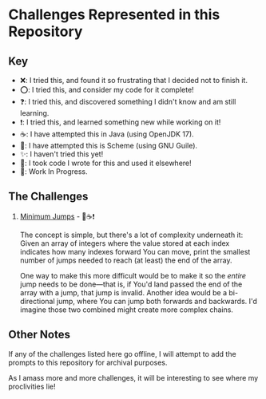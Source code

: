 # Challenges Represented in this Repository

## Key

- ❌: I tried this, and found it so frustrating that I decided not to finish it.
- ⭕: I tried this, and consider my code for it complete!
- ❓: I tried this, and discovered something I didn't know and am still learning.
- ❗: I tried this, and learned something new while working on it!
- ☕: I have attempted this in Java (using OpenJDK 17).
- 👾: I have attempted this is Scheme (using GNU Guile).
- ✨: I haven't tried this yet!
- 🔋: I took code I wrote for this and used it elsewhere!
- 🤖: Work In Progress.

## The Challenges

1. [Minimum Jumps][1] - 🤖☕❗
   
   The concept is simple, but there's a lot of complexity
   underneath it: Given an array of integers where the value stored at each
   index indicates how many indexes forward You can move, print the smallest
   number of jumps needed to reach (at least) the end of the array.
   
   One way to make this more difficult would be to make it so the *entire* jump
   needs to be done—that is, if You'd land passed the end of the array with a
   jump, that jump is invalid. Another idea would be a bi-directional jump,
   where You can jump both forwards and backwards. I'd imagine those two
   combined might create more complex chains.
   
## Other Notes

If any of the challenges listed here go offline, I will attempt to add the
prompts to this repository for archival purposes.

As I amass more and more challenges, it will be interesting to see where my
proclivities lie!

[1]: https://www.geeksforgeeks.org/minimum-number-of-jumps-to-reach-end-of-a-given-array/
   
   
   
